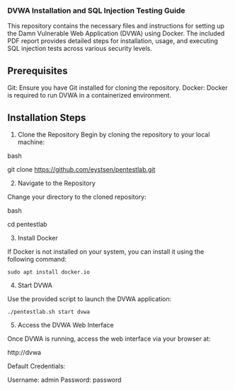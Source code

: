### DVWA Installation and SQL Injection Testing Guide ###

This repository contains the necessary files and instructions for setting up the Damn Vulnerable Web Application (DVWA) using Docker. The included PDF report provides detailed steps for installation, usage, and executing SQL injection tests across various security levels.

## Prerequisites

Git: Ensure you have Git installed for cloning the repository.
Docker: Docker is required to run DVWA in a containerized environment.

## Installation Steps

1. Clone the Repository
Begin by cloning the repository to your local machine:

bash

git clone https://github.com/eystsen/pentestlab.git

2. Navigate to the Repository

Change your directory to the cloned repository:

bash

cd pentestlab

3. Install Docker

If Docker is not installed on your system, you can install it using the following command:

```sudo apt install docker.io```

4. Start DVWA

Use the provided script to launch the DVWA application:

```./pentestlab.sh start dvwa```

5. Access the DVWA Web Interface

Once DVWA is running, access the web interface via your browser at:

http://dvwa

Default Credentials:

 Username: admin
 Password: password
